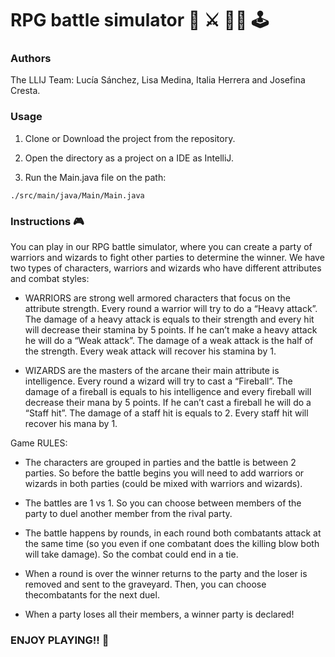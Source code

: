 # RPG battle simulator :mage: :crossed_swords: :elf_woman: :joystick:

### Authors

The LLIJ Team: Lucía Sánchez, Lisa Medina, Italia Herrera and Josefina Cresta.

### Usage

1. Clone or Download the project from the repository.

2. Open the directory as a project on a IDE as IntelliJ.

3. Run the Main.java file on the path:

```
./src/main/java/Main/Main.java  
```
### Instructions :video_game:

You can play in our RPG battle simulator, where you can create a party of warriors and wizards to fight other parties to determine the winner. 
We have two types of characters, warriors and wizards who have different attributes and combat styles:

- WARRIORS are strong well armored characters that focus on the attribute strength. Every round a warrior will try to do a “Heavy attack”. 
  The  damage of a heavy attack is equals to their strength and every hit will decrease their stamina by 5 points. If he can’t make a heavy attack   he will do a “Weak attack”. The damage of a weak attack is the half of the strength. Every weak attack will recover his stamina by 1.
  
- WIZARDS are the masters of the arcane their main attribute is intelligence. Every round a wizard will try to cast a “Fireball”. The damage of a     fireball is equals to his intelligence and every fireball will decrease their mana by 5 points. If he can’t cast a fireball he will do a “Staff     hit”. The damage of a staff hit is equals to 2. Every staff hit will recover his mana by 1.

Game RULES:

- The characters are grouped in parties and the battle is between 2 parties. So before the battle begins you will need to add warriors or wizards in both parties (could be mixed with warriors and wizards).

- The battles are 1 vs 1. So you can choose between members of the party to duel another member from the rival party.

- The battle happens by rounds, in each round both combatants attack at the same time (so you even if one combatant does the killing blow both will take     damage). So the combat could end in a tie.

- When a round is over the winner returns to the party and the loser is removed and sent to the graveyard. Then, you can choose thecombatants for the next duel.

- When a party loses all their members, a winner party is declared!

### ENJOY PLAYING!! :checkered_flag:
